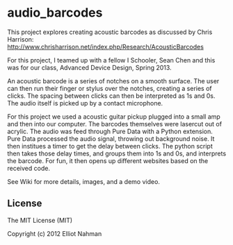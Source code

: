 audio_barcodes
==============

This project explores creating acoustic barcodes as discussed by Chris Harrison: http://www.chrisharrison.net/index.php/Research/AcousticBarcodes

For this project, I teamed up with a fellow I Schooler, Sean Chen and this was for our class, Advanced Device Design, Spring 2013.

An acoustic barcode is a series of notches on a smooth surface. The user can then run their finger or stylus over the notches, creating a series of clicks. The spacing between clicks can then be interpreted as 1s and 0s. The audio itself is picked up by a contact microphone. 

For this project we used a acoustic guitar pickup plugged into a small amp and then into our computer. The barcodes themselves were lasercut out of acrylic. The audio was feed through Pure Data with a Python extension. Pure Data processed the audio signal, throwing out background noise. It then institues a timer to get the delay between clicks. The python script then takes those delay times, and groups them into 1s and 0s, and interprets the barcode. For fun, it then opens up different websites based on the received code.

See Wiki for more details, images, and a demo video.



## License

The MIT License (MIT) 

Copyright (c) 2012 Elliot Nahman